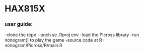 # HAX815X

### user guide:
-clone the repo
-lunch se .Rproj env
-load the Picross library
-run nonogram() to play the game
-source code at R-nonogram/Picross/R/main.R
